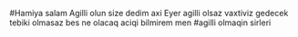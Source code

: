 #Hamiya salam Agilli olun size dedim axi
Eyer agilli olsaz vaxtiviz gedecek tebiki olmasaz bes ne olacaq aciqi bilmirem men 
#agilli olmaqin sirleri 
